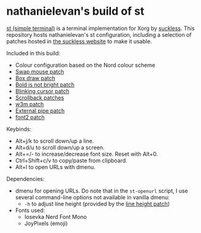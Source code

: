 # nathanielevan's build of st

[st (simple terminal)](https://st.suckless.org) is a terminal implementation for Xorg by [suckless](https://suckless.org). This repository hosts nathanielevan's st configuration, including a selection of patches hosted in [the suckless website](https://st.suckless.org/patches/) to make it usable.

Included in this build:
- Colour configuration based on the Nord colour scheme
- [Swap mouse patch](https://st.suckless.org/patches/swapmouse/)
- [Box draw patch](https://st.suckless.org/patches/boxdraw/)
- [Bold is not bright patch](https://st.suckless.org/patches/bold-is-not-bright/)
- [Blinking cursor patch](https://st.suckless.org/patches/blinking_cursor/)
- [Scrollback patches](https://st.suckless.org/patches/scrollback/)
- [w3m patch](https://st.suckless.org/patches/w3m/)
- [External pipe patch](https://st.suckless.org/patches/externalpipe/)
- [font2 patch](https://st.suckless.org/patches/font2/)

Keybinds:
- Alt+j/k to scroll down/up a line.
- Alt+d/u to scroll down/up a screen.
- Alt+=/- to increase/decrease font size. Reset with Alt+0.
- Ctrl+Shift+c/v to copy/paste from clipboard.
- Alt+l to open URLs with dmenu.

Dependencies:
- dmenu for opening URLs. Do note that in the `st-openurl` script, I use several command-line options not available in vanilla dmenu:
  * `-h` to adjust line height (provided by the [line height patch](https://tools.suckless.org/dmenu/patches/line-height/))
- Fonts used:
  * Iosevka Nerd Font Mono
  * JoyPixels (emoji)
